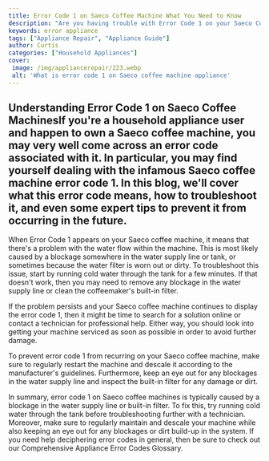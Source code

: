 ```yaml
---
title: Error Code 1 on Saeco Coffee Machine What You Need to Know
description: "Are you having trouble with Error Code 1 on your Saeco Coffee Machine Read this blog post to learn more about the issue what causes it and how to properly resolve it"
keywords: error appliance
tags: ["Appliance Repair", "Appliance Guide"]
author: Curtis
categories: ["Household Appliances"]
cover: 
 image: /img/appliancerepair/223.webp
 alt: 'What is error code 1 on Saeco coffee machine appliance'
---
```

## Understanding Error Code 1 on Saeco Coffee MachinesIf you're a household appliance user and happen to own a Saeco coffee machine, you may very well come across an error code associated with it. In particular, you may find yourself dealing with the infamous Saeco coffee machine error code 1. In this blog, we'll cover what this error code means, how to troubleshoot it, and even some expert tips to prevent it from occurring in the future. 

When Error Code 1 appears on your Saeco coffee machine, it means that there's a problem with the water flow within the machine. This is most likely caused by a blockage somewhere in the water supply line or tank, or sometimes because the water filter is worn out or dirty. To troubleshoot this issue, start by running cold water through the tank for a few minutes. If that doesn't work, then you may need to remove any blockage in the water supply line or clean the coffeemaker's built-in filter.

If the problem persists and your Saeco coffee machine continues to display the error code 1, then it might be time to search for a solution online or contact a technician for professional help. Either way, you should look into getting your machine serviced as soon as possible in order to avoid further damage.

To prevent error code 1 from recurring on your Saeco coffee machine, make sure to regularly restart the machine and descale it according to the manufacturer's guidelines. Furthermore, keep an eye out for any blockages in the water supply line and inspect the built-in filter for any damage or dirt. 

In summary, error code 1 on Saeco coffee machines is typically caused by a blockage in the water supply line or built-in filter. To fix this, try running cold water through the tank before troubleshooting further with a technician. Moreover, make sure to regularly maintain and descale your machine while also keeping an eye out for any blockages or dirt build-up in the system. If you need help deciphering error codes in general, then be sure to check out our Comprehensive Appliance Error Codes Glossary.

